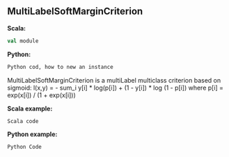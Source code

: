 ## MultiLabelSoftMarginCriterion ##

**Scala:**
```scala
val module
```
**Python:**
```python
Python cod, how to new an instance
```

MultiLabelSoftMarginCriterion is a multiLabel multiclass criterion based on sigmoid:
l(x,y) = - sum_i y[i] * log(p[i]) + (1 - y[i]) * log (1 - p[i])
 where p[i] = exp(x[i]) / (1 + exp(x[i]))

**Scala example:**
```scala
Scala code
```

**Python example:**
```python
Python Code
```
